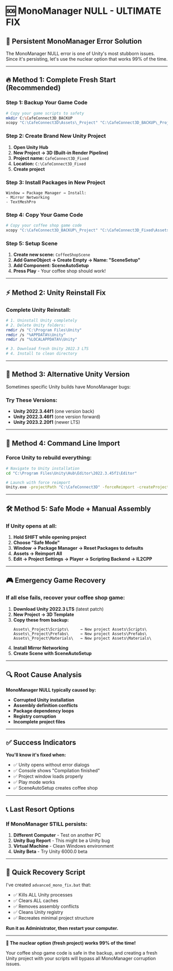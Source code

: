 # 🆘 MonoManager NULL - ULTIMATE FIX

## 🚨 **Persistent MonoManager Error Solution**

The MonoManager NULL error is one of Unity's most stubborn issues. Since it's persisting, let's use the nuclear option that works 99% of the time.

---

## 🔥 **Method 1: Complete Fresh Start (Recommended)**

### **Step 1: Backup Your Game Code**
```bash
# Copy your game scripts to safety
mkdir C:\CafeConnect3D_BACKUP
xcopy "C:\CafeConnect3D\Assets\_Project" "C:\CafeConnect3D_BACKUP\_Project" /e /i /h /y
```

### **Step 2: Create Brand New Unity Project**
1. **Open Unity Hub**
2. **New Project → 3D (Built-in Render Pipeline)**
3. **Project name:** `CafeConnect3D_Fixed`
4. **Location:** `C:\CafeConnect3D_Fixed`
5. **Create project**

### **Step 3: Install Packages in New Project**
```
Window → Package Manager → Install:
- Mirror Networking
- TextMeshPro
```

### **Step 4: Copy Your Game Code**
```bash
# Copy your coffee shop game code
xcopy "C:\CafeConnect3D_BACKUP\_Project" "C:\CafeConnect3D_Fixed\Assets\_Project" /e /i /h /y
```

### **Step 5: Setup Scene**
1. **Create new scene:** `CoffeeShopScene`
2. **Add GameObject → Create Empty → Name: "SceneSetup"**
3. **Add Component: SceneAutoSetup**
4. **Press Play** - Your coffee shop should work!

---

## ⚡ **Method 2: Unity Reinstall Fix**

### **Complete Unity Reinstall:**
```bash
# 1. Uninstall Unity completely
# 2. Delete Unity folders:
rmdir /s "C:\Program Files\Unity"
rmdir /s "%APPDATA%\Unity"
rmdir /s "%LOCALAPPDATA%\Unity"

# 3. Download fresh Unity 2022.3 LTS
# 4. Install to clean directory
```

---

## 🔧 **Method 3: Alternative Unity Version**

Sometimes specific Unity builds have MonoManager bugs:

### **Try These Versions:**
- **Unity 2022.3.44f1** (one version back)
- **Unity 2022.3.46f1** (one version forward)
- **Unity 2023.2.20f1** (newer LTS)

---

## 🎯 **Method 4: Command Line Import**

### **Force Unity to rebuild everything:**
```bash
# Navigate to Unity installation
cd "C:\Program Files\Unity\Hub\Editor\2022.3.45f1\Editor"

# Launch with force reimport
Unity.exe -projectPath "C:\CafeConnect3D" -forceReimport -createProject
```

---

## 🛠️ **Method 5: Safe Mode + Manual Assembly**

### **If Unity opens at all:**
1. **Hold SHIFT while opening project**
2. **Choose "Safe Mode"**
3. **Window → Package Manager → Reset Packages to defaults**
4. **Assets → Reimport All**
5. **Edit → Project Settings → Player → Scripting Backend → IL2CPP**

---

## 🎮 **Emergency Game Recovery**

### **If all else fails, recover your coffee shop game:**

1. **Download Unity 2022.3 LTS** (latest patch)
2. **New Project → 3D Template**
3. **Copy these from backup:**
   ```
   Assets\_Project\Scripts\     → New project Assets\Scripts\
   Assets\_Project\Prefabs\     → New project Assets\Prefabs\
   Assets\_Project\Materials\   → New project Assets\Materials\
   ```
4. **Install Mirror Networking**
5. **Create Scene with SceneAutoSetup**

---

## 🔍 **Root Cause Analysis**

**MonoManager NULL typically caused by:**
- **Corrupted Unity installation**
- **Assembly definition conflicts**
- **Package dependency loops**
- **Registry corruption**
- **Incomplete project files**

---

## ✅ **Success Indicators**

**You'll know it's fixed when:**
- ✅ Unity opens without error dialogs
- ✅ Console shows "Compilation finished"
- ✅ Project window loads properly
- ✅ Play mode works
- ✅ SceneAutoSetup creates coffee shop

---

## 📞 **Last Resort Options**

### **If MonoManager STILL persists:**

1. **Different Computer** - Test on another PC
2. **Unity Bug Report** - This might be a Unity bug
3. **Virtual Machine** - Clean Windows environment
4. **Unity Beta** - Try Unity 6000.0 beta

---

## 🚀 **Quick Recovery Script**

I've created `advanced_mono_fix.bat` that:
- ✅ Kills ALL Unity processes
- ✅ Clears ALL caches
- ✅ Removes assembly conflicts
- ✅ Cleans Unity registry
- ✅ Recreates minimal project structure

**Run it as Administrator, then restart your computer.**

---

**🎯 The nuclear option (fresh project) works 99% of the time!**

Your coffee shop game code is safe in the backup, and creating a fresh Unity project with your scripts will bypass all MonoManager corruption issues.
